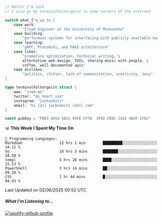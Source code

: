 ```go
// Hello! I'm Jack
// I also go by terminalPoltergeist in some corners of the internet

switch what_I'm_up_to {
    case work:
        "Cloud Engineer at the University of Minnesota"
    case building:
        "performant systems for interfacing with publicly available music datasets"
    case learning:
        "gRPC, Protobufs, and PAAS architecture"
    case likes:
        "premature optimization, technical writing, \
        alternative web-design, TUIs, sharing music with people, \
        coffee, well-documented apis"
    case dislikes:
        "politics, clutter, lack of communication, inactivity, Java"
}

type terminalPoltergeist struct {
    www: "jnem.me"
    twitter: "@i_heart_vim"
    instagram: "jacknemitz"
    email: "hi [at] jacknemitz [dot] com"
}

const pubKey = "FBE5 6654 5B22 93FE CF7A  3FED FEBC 141E 4B2F CF62"
```

<!--START_SECTION:waka-->
📊 **This Week I Spent My Time On** 

```text
💬 Programming Languages: 
Markdown                 12 hrs 1 min        █████████░░░░░░░░░░░░░░░░   34.11 % 
Go                       10 hrs 3 mins       ███████░░░░░░░░░░░░░░░░░░   28.50 % 
templ                    5 hrs 28 mins       ████░░░░░░░░░░░░░░░░░░░░░   15.53 % 
PowerShell               3 hrs 14 mins       ██░░░░░░░░░░░░░░░░░░░░░░░   09.20 % 
CSS                      1 hr 44 mins        █░░░░░░░░░░░░░░░░░░░░░░░░   04.93 % 
```


 Last Updated on 02/06/2025 00:52 UTC
<!--END_SECTION:waka-->

##### What I'm Listening to...

[![spotify-github-profile](https://jnem.me/listening-item?maxAge=2592000)](https://jnem.me/listening)
